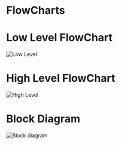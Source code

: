 # FlowCharts #
# Low Level FlowChart
![Low Level](https://user-images.githubusercontent.com/102293784/168420387-14f9e787-8a43-4576-8367-6b26a79ce63d.JPG)

# High Level FlowChart
![High Level](https://user-images.githubusercontent.com/102293784/168420438-eb18dd53-4d9c-473d-a785-c8411fddfa36.jpeg)

# Block Diagram #
![Block diagram](https://user-images.githubusercontent.com/102293784/168470290-0269815b-246b-464e-ad74-3743febe3c71.JPG)
